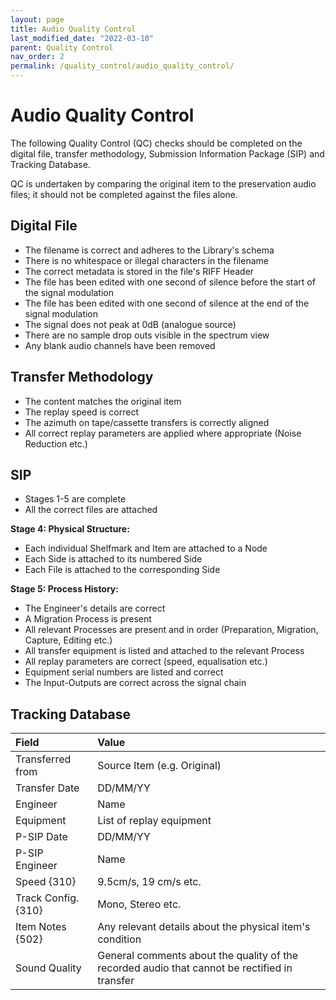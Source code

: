 ```yaml
---
layout: page
title: Audio Quality Control
last_modified_date: "2022-03-10"
parent: Quality Control
nav_order: 2
permalink: /quality_control/audio_quality_control/
---
```


# Audio Quality Control

The following Quality Control (QC) checks should be completed on the digital file, transfer methodology, Submission Information Package (SIP) and Tracking Database.

QC is undertaken by comparing the original item to the preservation audio files; it should not be completed against the files alone.

## Digital File
* The filename is correct and adheres to the Library's schema
* There is no whitespace or illegal characters in the filename
* The correct metadata is stored in the file's RIFF Header
* The file has been edited with one second of silence before the start of the signal modulation
* The file has been edited with one second of silence at the end of the signal modulation
* The signal does not peak at 0dB (analogue source)
* There are no sample drop outs visible in the spectrum view
* Any blank audio channels have been removed

## Transfer Methodology
* The content matches the original item
* The replay speed is correct
* The azimuth on tape/cassette transfers is correctly aligned
* All correct replay parameters are applied where appropriate (Noise Reduction etc.)

## SIP
* Stages 1-5 are complete
* All the correct files are attached

__Stage 4: Physical Structure:__
  * Each individual Shelfmark and Item are attached to a Node
  * Each Side is attached to its numbered Side
  * Each File is attached to the corresponding Side

__Stage 5: Process History:__
  * The Engineer's details are correct
  * A Migration Process is present
  * All relevant Processes are present and in order (Preparation, Migration, Capture, Editing etc.)
  * All transfer equipment is listed and attached to the relevant Process
  * All replay parameters are correct (speed, equalisation etc.)
  * Equipment serial numbers are listed and correct
  * The Input-Outputs are correct across the signal chain

## Tracking Database

| Field | Value |
|:---|:---|
Transferred from | Source Item (e.g. Original) |
| Transfer Date | DD/MM/YY |
| Engineer | Name |
| Equipment | List of replay equipment |
| P-SIP Date | DD/MM/YY |
| P-SIP Engineer | Name |
| Speed {310} | 9.5cm/s, 19 cm/s etc. |
| Track Config. {310} | Mono, Stereo etc. |
| Item Notes {502} | Any relevant details about the physical item's condition |
| Sound Quality | General comments about the quality of the recorded audio that cannot be rectified in transfer |
